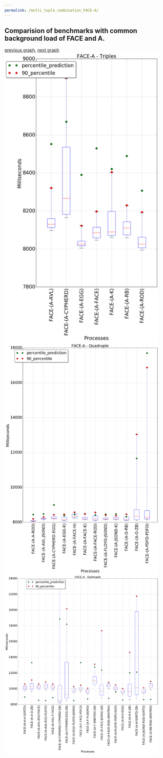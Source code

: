 ```yaml
---
permalink: /multi_tuple_combination_FACE-A/
---
```



 ## Comparision of benchmarks with common background load of FACE and A.

[previous graph](../multi_tuple_combination_FACE-AVL/), [next graph](../multi_tuple_combination_FACE-CYPHERD/)
![graph figure](./images/triple/FACE/FACE-A_box.png)![graph figure](./images/quadruple/FACE/FACE-A_box.png)![graph figure](./images/quintuple/FACE/FACE-A_box.png)